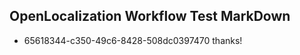 ## OpenLocalization Workflow Test MarkDown
* 65618344-c350-49c6-8428-508dc0397470 thanks!

<!--HONumber=Aug16_HO1-->


